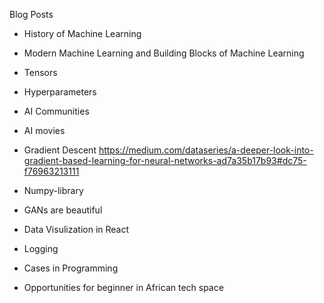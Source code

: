 
Blog Posts
- History of Machine Learning
- Modern Machine Learning and Building Blocks of Machine Learning
- Tensors
- Hyperparameters
- AI Communities
- AI movies
- Gradient Descent https://medium.com/dataseries/a-deeper-look-into-gradient-based-learning-for-neural-networks-ad7a35b17b93#dc75-f76963213111
- Numpy-library
- GANs are beautiful
- Data Visulization in React
- Logging
- Cases in Programming

- Opportunities for beginner in African tech space